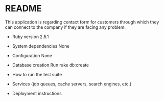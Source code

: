 # README

This application is regarding contact form for customers through which they can connect to the company if they are facing any problem. 

* Ruby version
2.5.1 

* System dependencies
None

* Configuration
None

* Database creation
Run rake db:create

* How to run the test suite

* Services (job queues, cache servers, search engines, etc.)

* Deployment instructions
